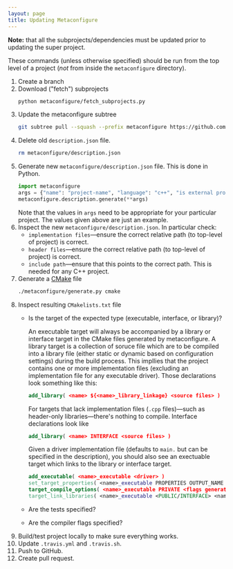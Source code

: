 ```yaml
---
layout: page
title: Updating Metaconfigure
---
```

**Note:** that all the subprojects/dependencies must be updated prior to updating the super project.

These commands (unless otherwise specified) should be run from the top level of a project (*not* from inside the `metaconfigure` directory).
1. Create a branch
2. Download ("fetch") subprojects
   ```bash
   python metaconfigure/fetch_subprojects.py
   ```
3. Update the metaconfigure subtree
   ```bash
   git subtree pull --squash --prefix metaconfigure https://github.com/njoy/metaconfigure.git master
   ```
4. Delete old `description.json` file.
   ```bash
   rm metaconfigure/description.json
   ```
5. Generate new `metaconfigure/description.json` file. This is done in Python.
   ```python
   import metaconfigure
   args = {"name": "project-name", "language": "c++", "is external project": False, "include path": "src/include"}
   metaconfigure.description.generate(**args)
   ```
   Note that the values in `args` need to be appropriate for your particular project. The values given above are just an example.
6. Inspect the new `metaconfigure/description.json`. In particular check:
	- `implementation files`—ensure the correct relative path (to top-level of project) is correct.
	- `header files`—ensure the correct relative path (to top-level of project) is correct.
	- `include path`—ensure that this points to the correct path. This is needed for any C++ project.
7. Generate a [CMake](https://cmake.org) file
   ```bash
   ./metaconfigure/generate.py cmake
   ```
8. Inspect resulting `CMakelists.txt` file
	 - Is the target of the expected type (executable, interface, or library)?
	 
	   An executable target will always be accompanied by a library or interface target in the CMake files generated by metaconfigure. A library target is a collection of soruce file which are to be compiled into a library file (either static or dynamic based on configuration settings) during the build process. This impllies that the project contains one or more implementation files (excluding an implementation file for any executable driver). Those declarations look something like this:
       ```cmake
       add_library( <name> ${<name>_library_linkage} <source files> )
       ```
       
       For targets that lack implementation files (`.cpp` files)—such as header-only libraries—there's nothing to compile. Interface declarations look like
       ```cmake
       add_library( <name> INTERFACE <source files> )
       ```
       
       Given a driver implementation file (defaults to `main.` but can be specified in the description), you should also see an exectuable target which links to the library or interface target.
       ```cmake
       add_executable( <name>_executable <driver> )
	   set_target_properties( <name>_executable PROPERTIES OUTPUT_NAME <name> )
	   target_compile_options( <name>_executable PRIVATE <flags generator expression> )
	   target_link_libraries( <name>_executable <PUBLIC/INTERFACE> <name> )
	   ```
	 - Are the tests specified?
	 - Are the compiler flags specified?
9. Build/test project locally to make sure everything works.
10. Update `.travis.yml` and `.travis.sh`.
11. Push to GitHub.
12. Create pull request.


